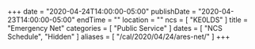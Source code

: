+++
date = "2020-04-24T14:00:00-05:00"
publishDate = "2020-04-23T14:00:00-05:00"
endTime = ""
location = ""
ncs = [ "KE0LDS" ]
title = "Emergency Net"
categories = [ "Public Service" ]
dates = [ "NCS Schedule", "Hidden" ]
aliases = [ "/cal/2020/04/24/ares-net/" ]
+++
